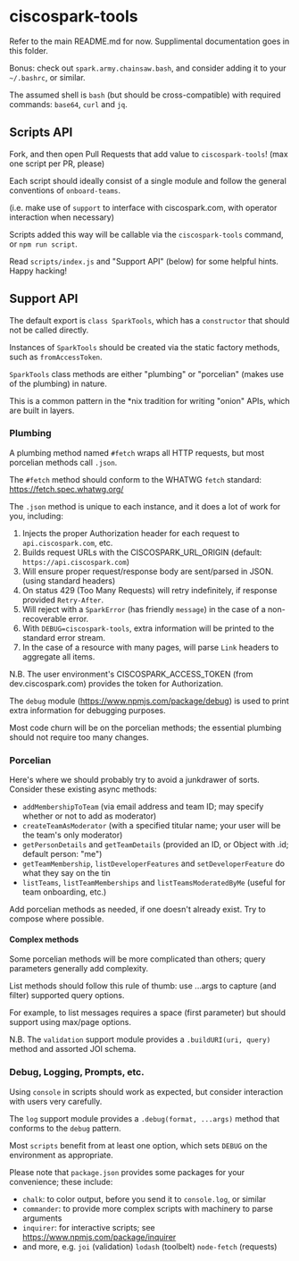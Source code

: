 # ciscospark-tools

Refer to the main README.md for now. Supplimental documentation goes in this folder.

Bonus: check out `spark.army.chainsaw.bash`, and consider adding it to your `~/.bashrc`, or similar.

The assumed shell is `bash` (but should be cross-compatible) with required commands: `base64`, `curl` and `jq`.

## Scripts API

Fork, and then open Pull Requests that add value to `ciscospark-tools`! (max one script per PR, please)

Each script should ideally consist of a single module and follow the general conventions of `onboard-teams`.

(i.e. make use of `support` to interface with ciscospark.com, with operator interaction when necessary)

Scripts added this way will be callable via the `ciscospark-tools` command, or `npm run script`.

Read `scripts/index.js` and "Support API" (below) for some helpful hints. Happy hacking!

## Support API

The default export is `class SparkTools`, which has a `constructor` that should not be called directly.

Instances of `SparkTools` should be created via the static factory methods, such as `fromAccessToken`.

`SparkTools` class methods are either "plumbing" or "porcelian" (makes use of the plumbing) in nature.

This is a common pattern in the *nix tradition for writing "onion" APIs, which are built in layers.

### Plumbing

A plumbing method named `#fetch` wraps all HTTP requests, but most porcelian methods call `.json`.

The `#fetch` method should conform to the WHATWG `fetch` standard: https://fetch.spec.whatwg.org/

The `.json` method is unique to each instance, and it does a lot of work for you, including:

1. Injects the proper Authorization header for each request to `api.ciscospark.com`, etc.
2. Builds request URLs with the CISCOSPARK_URL_ORIGIN (default: `https://api.ciscospark.com`)
3. Will ensure proper request/response body are sent/parsed in JSON. (using standard headers)
4. On status 429 (Too Many Requests) will retry indefinitely, if response provided `Retry-After`.
5. Will reject with a `SparkError` (has friendly `message`) in the case of a non-recoverable error.
6. With `DEBUG=ciscospark-tools`, extra information will be printed to the standard error stream.
7. In the case of a resource with many pages, will parse `Link` headers to aggregate all items.

N.B. The user environment's CISCOSPARK_ACCESS_TOKEN (from dev.ciscospark.com) provides the token for Authorization.

The `debug` module (https://www.npmjs.com/package/debug) is used to print extra information for debugging purposes.

Most code churn will be on the porcelian methods; the essential plumbing should not require too many changes.

### Porcelian

Here's where we should probably try to avoid a junkdrawer of sorts. Consider these existing async methods:

* `addMembershipToTeam` (via email address and team ID; may specify whether or not to add as moderator)
* `createTeamAsModerator` (with a specified titular name; your user will be the team's only moderator)
* `getPersonDetails` and `getTeamDetails` (provided an ID, or Object with .id; default person: "me")
* `getTeamMembership`, `listDeveloperFeatures` and `setDeveloperFeature` do what they say on the tin
* `listTeams`, `listTeamMemberships` and `listTeamsModeratedByMe` (useful for team onboarding, etc.)

Add porcelian methods as needed, if one doesn't already exist. Try to compose where possible.

#### Complex methods

Some porcelian methods will be more complicated than others; query parameters generally add complexity.

List methods should follow this rule of thumb: use ...args to capture (and filter) supported query options.

For example, to list messages requires a space (first parameter) but should support using max/page options.

N.B. The `validation` support module provides a `.buildURI(uri, query)` method and assorted JOI schema.

### Debug, Logging, Prompts, etc.

Using `console` in scripts should work as expected, but consider interaction with users very carefully.

The `log` support module provides a `.debug(format, ...args)` method that conforms to the `debug` pattern.

Most `scripts` benefit from at least one option, which sets `DEBUG` on the environment as appropriate.

Please note that `package.json` provides some packages for your convenience; these include:

* `chalk`: to color output, before you send it to `console.log`, or similar
* `commander`: to provide more complex scripts with machinery to parse arguments
* `inquirer`: for interactive scripts; see https://www.npmjs.com/package/inquirer
* and more, e.g. `joi` (validation) `lodash` (toolbelt) `node-fetch` (requests)
